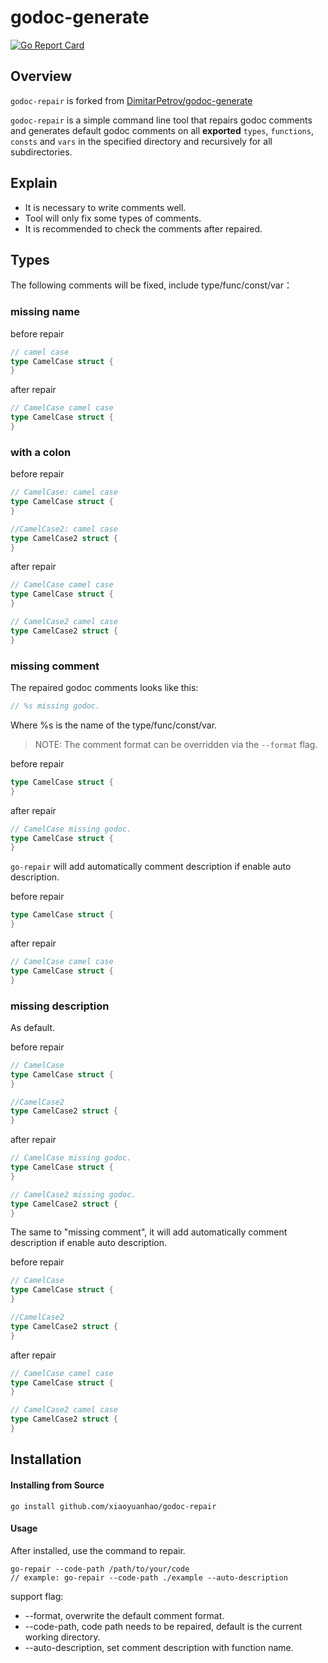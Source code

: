 # godoc-generate

[![Go Report Card](https://goreportcard.com/report/github.com/xiaoyuanhao/godoc-repair)](https://goreportcard.com/report/github.com/xiaoyuanhao/godoc-repair)

## Overview

`godoc-repair` is forked from [DimitarPetrov/godoc-generate](https://github.com/DimitarPetrov/godoc-generate)

`godoc-repair` is a simple command line tool that repairs godoc comments and generates default godoc comments on all
 **exported** `types`, `functions`, `consts` and `vars` in the specified directory and recursively for all subdirectories.

## Explain
* It is necessary to write comments well.
* Tool will only fix some types of comments.
* It is recommended to check the comments after repaired.

## Types
The following comments will be fixed, include type/func/const/var：

### missing name

before repair
```go
// camel case
type CamelCase struct {
}
```

after repair
```go
// CamelCase camel case
type CamelCase struct {
}
```

### with a colon

before repair
```go
// CamelCase: camel case
type CamelCase struct {
}

//CamelCase2: camel case
type CamelCase2 struct {
}
```

after repair
```go
// CamelCase camel case
type CamelCase struct {
}

// CamelCase2 camel case
type CamelCase2 struct {
}
```

### missing comment
The repaired godoc comments looks like this:
```go
// %s missing godoc.
```
Where %s is the name of the type/func/const/var.

> NOTE: The comment format can be overridden via the `--format` flag.

before repair
```go
type CamelCase struct {
}
```

after repair
```go
// CamelCase missing godoc.
type CamelCase struct {
}
```

`go-repair` will add automatically comment description if enable auto description.

before repair
```go
type CamelCase struct {
}
```

after repair
```go
// CamelCase camel case
type CamelCase struct {
}
```

### missing description
As default.

before repair
```go
// CamelCase
type CamelCase struct {
}

//CamelCase2
type CamelCase2 struct {
}
```

after repair
```go
// CamelCase missing godoc. 
type CamelCase struct {
}

// CamelCase2 missing godoc.
type CamelCase2 struct {
}
```

The same to "missing comment", it will add automatically comment description if enable auto description.

before repair
```go
// CamelCase
type CamelCase struct {
}

//CamelCase2
type CamelCase2 struct {
}
```

after repair
```go
// CamelCase camel case
type CamelCase struct {
}

// CamelCase2 camel case
type CamelCase2 struct {
}
```

## Installation

#### Installing from Source
```
go install github.com/xiaoyuanhao/godoc-repair
```

#### Usage
After installed, use the command to repair.
```
go-repair --code-path /path/to/your/code
// example: go-repair --code-path ./example --auto-description
```
support flag:
* --format, overwrite the default comment format.
* --code-path, code path needs to be repaired, default is the current working directory.
* --auto-description, set comment description with function name.
